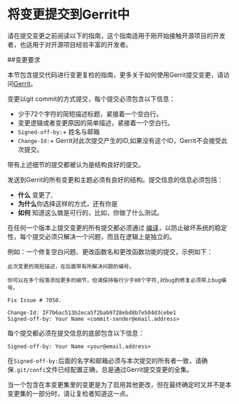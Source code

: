 # 将变更提交到Gerrit中

请在提交变更之前阅读以下的指南，这个指南适用于刚开始接触开源项目的开发者，也适用于对开源项目经验丰富的开发者。

##变更要求

本节包含提交代码进行变更复检的指南，更多关于如何使用Gerrit提交变更，请访问[Gerrit](gerrit.md)。

变更以git commit的方式提交，每个提交必须包含以下信息：
- 少于72个字符的简短描述标题，紧接着一个空白行。
- 变更逻辑或者变更原因的简单描述，紧接着一个空白行。
- `Signed-off-by:`+ 姓名与邮箱  
- `Change-Id:`+ Gerrit对此次提交产生的ID,如果没有这个ID，Gerrit不会接受此次提交。

带有上述细节的提交都被认为是结构良好的提交。

发送到Gerrit的所有变更和主题必须有良好的结构。提交信息的信息必须包括：

* **什么** 变更了,
* **为什么**你选择这样的方式，还有你是
* **如何** 知道这么做是可行的，比如，你做了什么测试。

在任何一个版本上提交变更的所有提交都必须通过 [编译](../dev-setup/build.md)，以防止破坏系统的稳定性，每个提交必须只解决一个问题，而且在逻辑上是独立的。

例如：一个修复空白问题、更改函数名和更改函数功能的提交，示例如下：
```
此次变更的简短描述，在后面带有所解决问题的编号。

你可以在多个段落添加更多的细节，但请保持每行少于80个字符,对bug的修复必须带上bug编号。

Fix Issue # 7050.

Change-Id: IF7b6ac513b2eca5f2bab9728ebd8b7e504d3cebe1
Signed-off-by: Your Name <commit-sender@email.address>
```
每个提交都必须在提交信息的底部包含以下信息：

```
Signed-off-by: Your Name <your@email.address>
```
在`Signed-off-by:`后面的名字和邮箱必须与本次提交的所有者一致，请确保`.git/confi`文件已经配置正确，总是通过Gerrit提交变更的全集。

当一个包含在本变更集里的变更是为了启用其他更改，但在最终确定时又并不是本变更集的一部分时，请让复检者知道这一点。
